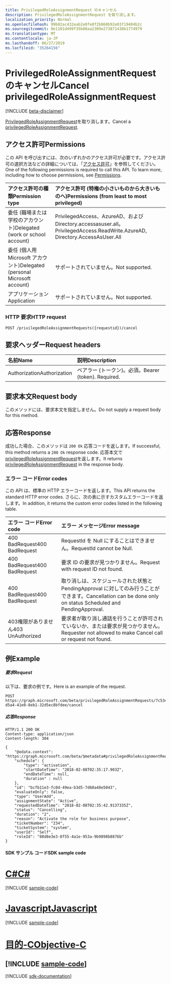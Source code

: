 ```yaml
---
title: PrivilegedRoleAssignmentRequest のキャンセル
description: PrivilegedRoleAssignmentRequest を取り消します。
localization_priority: Normal
ms.openlocfilehash: 99b02ac432eab2e0fe8f2b860b92e03719404b2c
ms.sourcegitcommit: 0e1101d499f35b08aa2309e273871438b1774979
ms.translationtype: MT
ms.contentlocale: ja-JP
ms.lasthandoff: 06/27/2019
ms.locfileid: "35264156"
---
```

# <a name="cancel-privilegedroleassignmentrequest"></a><span data-ttu-id="f5cd1-103">PrivilegedRoleAssignmentRequest のキャンセル</span><span class="sxs-lookup"><span data-stu-id="f5cd1-103">Cancel privilegedRoleAssignmentRequest</span></span>

[!INCLUDE [beta-disclaimer](../../includes/beta-disclaimer.md)]

<span data-ttu-id="f5cd1-104">[PrivilegedRoleAssignmentRequest](../resources/privilegedroleassignmentrequest.md)を取り消します。</span><span class="sxs-lookup"><span data-stu-id="f5cd1-104">Cancel a [privilegedRoleAssignmentRequest](../resources/privilegedroleassignmentrequest.md).</span></span>

## <a name="permissions"></a><span data-ttu-id="f5cd1-105">アクセス許可</span><span class="sxs-lookup"><span data-stu-id="f5cd1-105">Permissions</span></span>
<span data-ttu-id="f5cd1-p101">この API を呼び出すには、次のいずれかのアクセス許可が必要です。アクセス許可の選択方法などの詳細については、「[アクセス許可](/graph/permissions-reference)」を参照してください。</span><span class="sxs-lookup"><span data-stu-id="f5cd1-p101">One of the following permissions is required to call this API. To learn more, including how to choose permissions, see [Permissions](/graph/permissions-reference).</span></span>

|<span data-ttu-id="f5cd1-108">アクセス許可の種類</span><span class="sxs-lookup"><span data-stu-id="f5cd1-108">Permission type</span></span>                        | <span data-ttu-id="f5cd1-109">アクセス許可 (特権の小さいものから大きいものへ)</span><span class="sxs-lookup"><span data-stu-id="f5cd1-109">Permissions (from least to most privileged)</span></span>              |
|:--------------------------------------|:---------------------------------------------------------|
|<span data-ttu-id="f5cd1-110">委任 (職場または学校のアカウント)</span><span class="sxs-lookup"><span data-stu-id="f5cd1-110">Delegated (work or school account)</span></span> | <span data-ttu-id="f5cd1-111">PrivilegedAccess、AzureAD、および Directory.accessasuser.all。</span><span class="sxs-lookup"><span data-stu-id="f5cd1-111">PrivilegedAccess.ReadWrite.AzureAD, Directory.AccessAsUser.All</span></span>    |
|<span data-ttu-id="f5cd1-112">委任 (個人用 Microsoft アカウント)</span><span class="sxs-lookup"><span data-stu-id="f5cd1-112">Delegated (personal Microsoft account)</span></span> | <span data-ttu-id="f5cd1-113">サポートされていません。</span><span class="sxs-lookup"><span data-stu-id="f5cd1-113">Not supported.</span></span> |
|<span data-ttu-id="f5cd1-114">アプリケーション</span><span class="sxs-lookup"><span data-stu-id="f5cd1-114">Application</span></span>                            | <span data-ttu-id="f5cd1-115">サポートされていません。</span><span class="sxs-lookup"><span data-stu-id="f5cd1-115">Not supported.</span></span> |


### <a name="http-request"></a><span data-ttu-id="f5cd1-116">HTTP 要求</span><span class="sxs-lookup"><span data-stu-id="f5cd1-116">HTTP request</span></span>
<!-- { "blockType": "ignored" } -->
```http
POST /privilegedRoleAssignmentRequests({requestid})/cancel
```

## <a name="request-headers"></a><span data-ttu-id="f5cd1-117">要求ヘッダー</span><span class="sxs-lookup"><span data-stu-id="f5cd1-117">Request headers</span></span>
| <span data-ttu-id="f5cd1-118">名前</span><span class="sxs-lookup"><span data-stu-id="f5cd1-118">Name</span></span>      |<span data-ttu-id="f5cd1-119">説明</span><span class="sxs-lookup"><span data-stu-id="f5cd1-119">Description</span></span>|
|:----------|:----------|
| <span data-ttu-id="f5cd1-120">Authorization</span><span class="sxs-lookup"><span data-stu-id="f5cd1-120">Authorization</span></span>  | <span data-ttu-id="f5cd1-p102">ベアラー {トークン}。必須。</span><span class="sxs-lookup"><span data-stu-id="f5cd1-p102">Bearer {token}. Required.</span></span> |

## <a name="request-body"></a><span data-ttu-id="f5cd1-123">要求本文</span><span class="sxs-lookup"><span data-stu-id="f5cd1-123">Request body</span></span>
<span data-ttu-id="f5cd1-124">このメソッドには、要求本文を指定しません。</span><span class="sxs-lookup"><span data-stu-id="f5cd1-124">Do not supply a request body for this method.</span></span>

## <a name="response"></a><span data-ttu-id="f5cd1-125">応答</span><span class="sxs-lookup"><span data-stu-id="f5cd1-125">Response</span></span>
<span data-ttu-id="f5cd1-126">成功した場合、このメソッドは `200 Ok` 応答コードを返します。</span><span class="sxs-lookup"><span data-stu-id="f5cd1-126">If successful, this method returns a `200 Ok` response code.</span></span> <span data-ttu-id="f5cd1-127">応答本文で[privilegedRoleAssignmentRequest](../resources/privilegedroleassignmentrequest.md)を返します。</span><span class="sxs-lookup"><span data-stu-id="f5cd1-127">It returns [privilegedRoleAssignmentRequest](../resources/privilegedroleassignmentrequest.md) in the response body.</span></span>

### <a name="error-codes"></a><span data-ttu-id="f5cd1-128">エラー コード</span><span class="sxs-lookup"><span data-stu-id="f5cd1-128">Error codes</span></span>
<span data-ttu-id="f5cd1-129">この API は、標準の HTTP エラーコードを返します。</span><span class="sxs-lookup"><span data-stu-id="f5cd1-129">This API returns the standard HTTP error codes.</span></span> <span data-ttu-id="f5cd1-130">さらに、次の表に示すカスタムエラーコードを返します。</span><span class="sxs-lookup"><span data-stu-id="f5cd1-130">In addition, it returns the custom error codes listed in the following table.</span></span>

|<span data-ttu-id="f5cd1-131">エラー コード</span><span class="sxs-lookup"><span data-stu-id="f5cd1-131">Error code</span></span>     | <span data-ttu-id="f5cd1-132">エラー メッセージ</span><span class="sxs-lookup"><span data-stu-id="f5cd1-132">Error message</span></span>              |
|:--------------------| :---------------------|
| <span data-ttu-id="f5cd1-133">400 BadRequest</span><span class="sxs-lookup"><span data-stu-id="f5cd1-133">400 BadRequest</span></span> | <span data-ttu-id="f5cd1-134">RequestId を Null にすることはできません。</span><span class="sxs-lookup"><span data-stu-id="f5cd1-134">RequestId cannot be Null.</span></span> |
| <span data-ttu-id="f5cd1-135">400 BadRequest</span><span class="sxs-lookup"><span data-stu-id="f5cd1-135">400 BadRequest</span></span> | <span data-ttu-id="f5cd1-136">要求 ID の要求が見つかりません。</span><span class="sxs-lookup"><span data-stu-id="f5cd1-136">Request with request ID not found.</span></span> |
| <span data-ttu-id="f5cd1-137">400 BadRequest</span><span class="sxs-lookup"><span data-stu-id="f5cd1-137">400 BadRequest</span></span> | <span data-ttu-id="f5cd1-138">取り消しは、スケジュールされた状態と PendingApproval に対してのみ行うことができます。</span><span class="sxs-lookup"><span data-stu-id="f5cd1-138">Cancellation can be done only on status Scheduled and PendingApproval.</span></span> |
| <span data-ttu-id="f5cd1-139">403権限がありません</span><span class="sxs-lookup"><span data-stu-id="f5cd1-139">403 UnAuthorized</span></span> | <span data-ttu-id="f5cd1-140">要求者が取り消し通話を行うことが許可されていないか、または要求が見つかりません。</span><span class="sxs-lookup"><span data-stu-id="f5cd1-140">Requester not allowed to make Cancel call or request not found.</span></span> |

## <a name="example"></a><span data-ttu-id="f5cd1-141">例</span><span class="sxs-lookup"><span data-stu-id="f5cd1-141">Example</span></span>
##### <a name="request"></a><span data-ttu-id="f5cd1-142">要求</span><span class="sxs-lookup"><span data-stu-id="f5cd1-142">Request</span></span>
<span data-ttu-id="f5cd1-143">以下は、要求の例です。</span><span class="sxs-lookup"><span data-stu-id="f5cd1-143">Here is an example of the request.</span></span>
<!-- {
  "blockType": "request",
  "name": "cancel_privilegedRoleAssignmentRequests"
}-->
```http
POST https://graph.microsoft.com/beta/privilegedRoleAssignmentRequests/7c53453e-d5a4-41e0-8eb1-32d5ec8bfdee/cancel
```

##### <a name="response"></a><span data-ttu-id="f5cd1-144">応答</span><span class="sxs-lookup"><span data-stu-id="f5cd1-144">Response</span></span>
<!-- {
  "blockType": "response",
  "truncated": false,
  "@odata.type": "microsoft.graph.privilegedRoleAssignmentRequest"
} -->
```http
HTTP/1.1 200 OK
Content-type: application/json
Content-length: 304

{
    "@odata.context": "https://graph.microsoft.com/beta/$metadata#privilegedRoleAssignmentRequests/$entity",
    "schedule": {
        "type": "activation",
        "startDateTime": "2018-02-08T02:35:17.903Z",
        "endDateTime": null,
        "duration" : null
    },
    "id": "bcfb11e3-fc0d-49ea-b3d5-7d60a48e5043",
    "evaluateOnly": false,
    "type": "UserAdd",
    "assignmentState": "Active",
    "requestedDateTime": "2018-02-08T02:35:42.9137335Z",
    "status": "Cancelling",
    "duration": "2",
    "reason": "Activate the role for business purpose",
    "ticketNumber": "234",
    "ticketSystem": "system",
    "userId": "Self",
    "roleId": "88d8e3e3-8f55-4a1e-953a-9b9898b8876b"
}
```
#### <a name="sdk-sample-code"></a><span data-ttu-id="f5cd1-145">SDK サンプル コード</span><span class="sxs-lookup"><span data-stu-id="f5cd1-145">SDK sample code</span></span>
# <a name="ctabcs"></a>[<span data-ttu-id="f5cd1-146">C#</span><span class="sxs-lookup"><span data-stu-id="f5cd1-146">C#</span></span>](#tab/cs)
[!INCLUDE [sample-code](../includes/cancel_privilegedRoleAssignmentRequests-Cs-snippets.md)]

# <a name="javascripttabjavascript"></a>[<span data-ttu-id="f5cd1-147">Javascript</span><span class="sxs-lookup"><span data-stu-id="f5cd1-147">Javascript</span></span>](#tab/javascript)
[!INCLUDE [sample-code](../includes/cancel_privilegedRoleAssignmentRequests-Javascript-snippets.md)]

# <a name="objective-ctabobjective-c"></a>[<span data-ttu-id="f5cd1-148">目的-C</span><span class="sxs-lookup"><span data-stu-id="f5cd1-148">Objective-C</span></span>](#tab/objective-c)
[!INCLUDE [sample-code](../includes/cancel_privilegedRoleAssignmentRequests-Objective-C-snippets.md)]
---

[!INCLUDE [sdk-documentation](../includes/snippets_sdk_documentation_link.md)]

<!-- uuid: 8fcb5dbc-d5aa-4681-8e31-b001d5168d79
2015-10-25 14:57:30 UTC -->
<!--
{
  "type": "#page.annotation",
  "description": "Cancel privilegedRoleAssignmentRequests",
  "keywords": "",
  "section": "documentation",
  "tocPath": "",
  "suppressions": [
    "Error: /api-reference/beta/api/privilegedroleassignmentrequest-cancel.md:\r\n      BookmarkMissing: '[#tab/objective-c](Objective-C)'. Did you mean: #objective-c (score: 4)",
    "Error: /api-reference/beta/api/privilegedroleassignmentrequest-cancel.md:\r\n      BookmarkMissing: '[#tab/cs](C#)'. Did you mean: #c (score: 5)",
    "Error: /api-reference/beta/api/privilegedroleassignmentrequest-cancel.md:\r\n      BookmarkMissing: '[#tab/javascript](Javascript)'. Did you mean: #javascript (score: 4)"
  ]
}
-->
